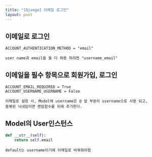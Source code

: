 ```yaml
---
title: "[Django] 이메일 로그인"
layout: post
---
```


## 이메일로 로그인
```terminal
ACCOUNT_AUTHENTICATION_METHOD = "email"
```
`user name과 email을 둘 다 허용 하려면 "username_email"`


## 이메일을 필수 항목으로 회원가입, 로그인
```terminal
ACCOUNT_EMAIL_REQUIRED = True
ACCOUNT_USERNAME_USERNAME = False
``` 


`이메일로 설정 시, Model에 username은 @ 앞 부분이 username으로 사용 되고,`<br/>
`중복된 닉네임이면 랜덤함수를 뒤에 추가한다.` <br/>


## Model의 User인스턴스
```python
def __str__(self):
    return self.email
```
`default는 username이기에 이메일로 바꿔줘야함`